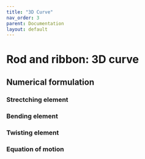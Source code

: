```yaml
---
title: "3D Curve"
nav_order: 3
parent: Documentation
layout: default
---
```


# Rod and ribbon: 3D curve

## Numerical formulation

### Strectching element

### Bending element

### Twisting element

### Equation of motion
